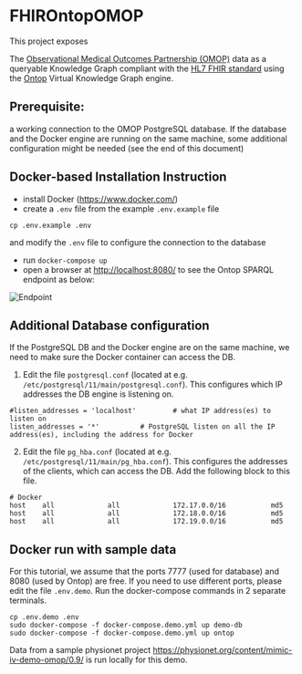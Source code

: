 # FHIROntopOMOP

This project exposes


The [Observational Medical Outcomes Partnership (OMOP)](https://www.ohdsi.org/data-standardization/the-common-data-model/)
data as a queryable Knowledge Graph compliant with the [HL7 FHIR standard](https://www.hl7.org/fhir/) using
the [Ontop](https://ontop-vkg.org/)
Virtual Knowledge Graph engine.

## Prerequisite: 


a working connection to the OMOP PostgreSQL database. If the database and the Docker engine are running on the same machine, some additional configuration might be needed (see the end of this document)   

## Docker-based Installation Instruction

* install Docker (<https://www.docker.com/>)
* create a `.env` file from the example `.env.example` file 
```
cp .env.example .env
```
and modify the `.env` file to configure the connection to the database
* run `docker-compose up`
* open a browser at <http://localhost:8080/> to see the Ontop SPARQL endpoint as below:

![Endpoint](images/endpoint.png)

## Additional Database configuration

If the PostgreSQL DB and the Docker engine are on the same machine, we need to make sure the Docker container can access the DB. 

1. Edit the file `postgresql.conf` (located at e.g. `/etc/postgresql/11/main/postgresql.conf`). This configures which IP addresses the DB engine is listening on.

```config
#listen_addresses = 'localhost'         # what IP address(es) to listen on
listen_addresses = '*'          # PostgreSQL listen on all the IP address(es), including the address for Docker
```
2. Edit the file `pg_hba.conf` (located at e.g. `/etc/postgresql/11/main/pg_hba.conf`). This configures the addresses of the clients, which can access the DB. Add the following block to this file.

```
# Docker
host    all             all             172.17.0.0/16           md5
host    all             all             172.18.0.0/16           md5
host    all             all             172.19.0.0/16           md5
```

## Docker run with sample data
For this tutorial, we assume that the ports 7777 (used for database) and 8080 (used by Ontop) are free. If you need to use different ports, please edit the file ```.env.demo```.
Run the docker-compose commands in 2 separate terminals.
```
cp .env.demo .env
sudo docker-compose -f docker-compose.demo.yml up demo-db
sudo docker-compose -f docker-compose.demo.yml up ontop
```
Data from a sample physionet project https://physionet.org/content/mimic-iv-demo-omop/0.9/ is run locally for this demo.

